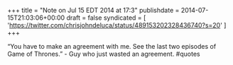 +++
title = "Note on Jul 15 EDT 2014 at 17:3"
publishdate = 2014-07-15T21:03:06+00:00
draft = false
syndicated = [ 'https://twitter.com/chrisjohndeluca/status/489153202328436740?s=20' ]
+++

“You have to make an agreement with me. See the last two episodes of Game of Thrones.” - Guy who just wasted an agreement. #quotes
